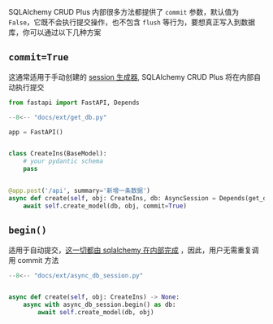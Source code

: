 SQLAlchemy CRUD Plus 内部很多方法都提供了 `commit` 参数，默认值为 `False`，它既不会执行提交操作，也不包含 `flush`
等行为，要想真正写入到数据库，你可以通过以下几种方案

## `commit=True`

这通常适用于手动创建的 [session 生成器](https://fastapi.tiangolo.com/tutorial/sql-databases/?h=get_db#create-a-dependency),
SQLAlchemy CRUD Plus 将在内部自动执行提交

```py hl_lines="31"
from fastapi import FastAPI, Depends

--8<-- "docs/ext/get_db.py"

app = FastAPI()


class CreateIns(BaseModel):
    # your pydantic schema
    pass


@app.post('/api', summary='新增一条数据')
async def create(self, obj: CreateIns, db: AsyncSession = Depends(get_db)) -> None:
    await self.create_model(db, obj, commit=True)
```

## `begin()`

适用于自动提交，[这一切都由 sqlalchemy 在内部完成](https://docs.sqlalchemy.org.cn/en/20/orm/session_transaction.html)
，因此，用户无需重复调用 commit 方法

```py hl_lines="9"
--8<-- "docs/ext/async_db_session.py"


async def create(self, obj: CreateIns) -> None:
    async with async_db_session.begin() as db:
        await self.create_model(db, obj)
```
